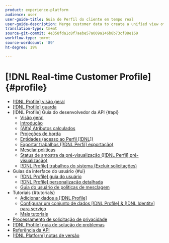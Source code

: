 ```yaml
---
product: experience-platform
audience: user
user-guide-title: Guia de Perfil do cliente em tempo real
user-guide-description: Merge customer data to create a unified view of customer interactions across channels.
translation-type: tm+mt
source-git-commit: 4e358fda1c8f7aebe57a009a146b8b73cf88e169
workflow-type: tm+mt
source-wordcount: '89'
ht-degree: 19%

---
```



# [!DNL Real-time Customer Profile] {#profile}

* [[!DNL Profile] visão geral](home.md)
* [[!DNL Profile] guarda](guardrails.md)
* [!DNL Profile] Guia do desenvolvedor da API {#api}
   * [Visão geral](api/overview.md)
   * [Introdução](api/getting-started.md)
   * [(Alfa) Atributos calculados](api/computed-attributes.md)
   * [Projeções de borda](api/edge-projections.md)
   * [Entidades (acesso ao Perfil [!DNL])](api/entities.md)
   * [Exportar trabalhos ([!DNL Perfil] exportação)](api/export-jobs.md)
   * [Mesclar políticas](api/merge-policies.md)
   * [Status de amostra da pré-visualização ([!DNL Perfil] pré-visualização)](api/preview-sample-status.md)
   * [[!DNL Profile] trabalhos do sistema (Excluir solicitações)](api/profile-system-jobs.md)
* Guias da interface do usuário {#ui}
   * [[!DNL Profile] guia do usuário](ui/user-guide.md)
   * [[!DNL Profile] personalização detalhada](ui/profile-customization.md)
   * [Guia do usuário de políticas de mesclagem](ui/merge-policies.md)
* Tutoriais {#tutorials}
   * [Adicionar dados a [!DNL Profile]](tutorials/add-profile-data.md)
   * [Configurar um conjunto de dados [!DNL Profile] & [!DNL Identity] para serviço](tutorials/dataset-configuration.md)
   * [Mais tutoriais](https://docs.adobe.com/content/help/pt-BR/experience-platform/tutorials/home.html)
* [Processamento de solicitação de privacidade](privacy.md)
* [[!DNL Profile] guia de solução de problemas](troubleshooting.md)
* [Referência da API](https://www.adobe.io/apis/experienceplatform/home/api-reference.html#!acpdr/swagger-specs/real-time-customer-profile.yaml)
* [[!DNL Platform] notas de versão](https://www.adobe.com/go/platform-release-notes-en)